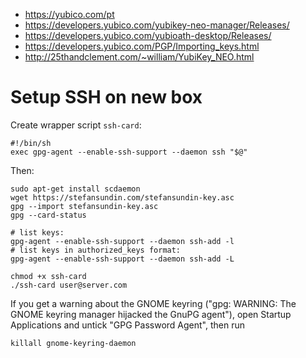 - https://yubico.com/pt
- https://developers.yubico.com/yubikey-neo-manager/Releases/
- https://developers.yubico.com/yubioath-desktop/Releases/
- https://developers.yubico.com/PGP/Importing_keys.html
- http://25thandclement.com/~william/YubiKey_NEO.html

# Setup SSH on new box

Create wrapper script `ssh-card`:
```
#!/bin/sh
exec gpg-agent --enable-ssh-support --daemon ssh "$@"
```

Then:
```
sudo apt-get install scdaemon
wget https://stefansundin.com/stefansundin-key.asc
gpg --import stefansundin-key.asc
gpg --card-status

# list keys:
gpg-agent --enable-ssh-support --daemon ssh-add -l
# list keys in authorized_keys format:
gpg-agent --enable-ssh-support --daemon ssh-add -L

chmod +x ssh-card
./ssh-card user@server.com
```

If you get a warning about the GNOME keyring ("gpg: WARNING: The GNOME keyring manager hijacked the GnuPG agent"), open Startup Applications and untick "GPG Password Agent", then run
```
killall gnome-keyring-daemon
```

